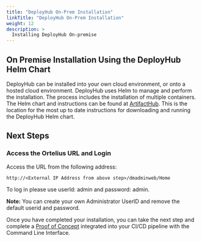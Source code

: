 ```yaml
---
title: "DeployHub On-Prem Installation"
linkTitle: "DeployHub On-Prem Installation"
weight: 12
description: >
  Installing DeployHub On-premise
---
```


## On Premise Installation Using the DeployHub Helm Chart

DeployHub can be installed into your own cloud environment, or onto a hosted cloud environment.  DeployHub uses Helm to manage and perform the installation. The process includes the installation of multiple containers. The Helm chart and instructions can be found at [ArtifactHub](https://artifacthub.io/packages/helm/deployhub/deployhub). This is the location for the most up to date instructions for downloading and running the DeployHub Helm chart.

## Next Steps


### Access the Ortelius URL and Login
Access the URL from the following address:
```
http://<External IP Address from above step>/dmadminweb/Home
```
To log in please use userId: admin and password: admin. 

**Note:**
You can create your own Administrator UserID and remove the default userid and password.

Once you have completed your installation, you can take the next step and complete a [Proof of Concept](https://www.deployhub.com/docs/DeployHub-General-POC.pdf) integrated into your CI/CD pipeline with the Command Line Interface.
